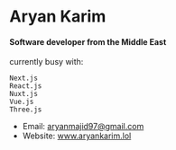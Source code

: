 # Aryan Karim
#### Software developer from the Middle East

currently busy with:
```
Next.js
React.js
Nuxt.js
Vue.js
Three.js
```

- Email: aryanmajid97@gmail.com
- Website: www.aryankarim.lol
